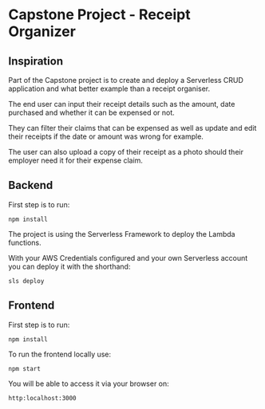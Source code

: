 #  Capstone Project - Receipt Organizer

## Inspiration

Part of the Capstone project is to create and deploy a Serverless CRUD application and what better example than a receipt organiser.

The end user can input their receipt details such as the amount, date purchased and whether it can be expensed or not.

They can filter their claims that can be expensed as well as update and edit their receipts if the date or amount was wrong for example.

The user can also upload a copy of their receipt as a photo should their employer need it for their expense claim.

## Backend

First step is to run:

    npm install

The project is using the Serverless Framework to deploy the Lambda functions.

With your AWS Credentials configured and your own Serverless account you can deploy it with the shorthand:

    sls deploy

## Frontend

First step is to run:

    npm install

To run the frontend locally use:

    npm start

You will be able to access it via your browser on:

    http:localhost:3000
